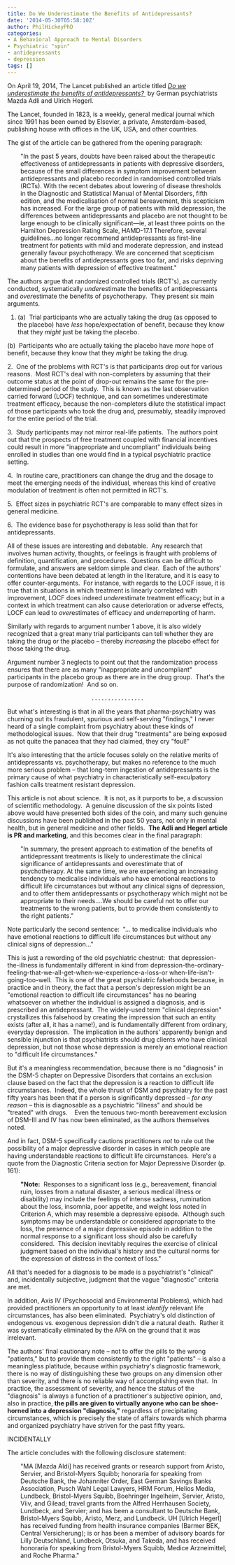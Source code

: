 ```yaml
---
title: Do We Underestimate the Benefits of Antidepressants?
date: '2014-05-30T05:58:10Z'
author: PhilHickeyPhD
categories:
- A Behavioral Approach to Mental Disorders
- Psychiatric "spin"
- antidepressants
- depression
tags: []
---
```


On April 19, 2014, The Lancet published an article titled <em><a href="https://www.behaviorismandmentalhealth.com/wp-content/uploads/2014/05/Do-we-underestimate-the-benefits-of-antidepressants.pdf">Do we underestimate the benefits of antidepressants</a><span style="text-decoration: underline;">? </span></em> by German psychiatrists Mazda Adli and Ulrich Hegerl.

The Lancet, founded in 1823, is a weekly, general medical journal which since 1991 has been owned by Elsevier, a private, Amsterdam-based, publishing house with offices in the UK, USA, and other countries.

The gist of the article can be gathered from the opening paragraph:
<p style="padding-left: 30px;">"In the past 5 years, doubts have been raised about the therapeutic effectiveness of antidepressants in patients with depressive disorders, because of the small differences in symptom improvement between antidepressants and placebo recorded in randomised controlled trials (RCTs). With the recent debates about lowering of disease thresholds in the Diagnostic and Statistical Manual of Mental Disorders, fifth edition, and the medicalisation of normal bereavement, this scepticism has increased. For the large group of patients with mild depression, the differences between antidepressants and placebo are not thought to be large enough to be clinically significant—ie, at least three points on the Hamilton Depression Rating Scale, HAMD-17.1 Therefore, several guidelines…no longer recommend antidepressants as first-line treatment for patients with mild and moderate depression, and instead generally favour psychotherapy. We are concerned that scepticism about the benefits of antidepressants goes too far, and risks depriving many patients with depression of effective treatment."</p>
The authors argue that randomized controlled trials (RCT's), as currently conducted, systematically <em>under</em>estimate the benefits of antidepressants and <em>over</em>estimate the benefits of psychotherapy.  They present six main arguments.

1. (a)  Trial participants who are actually taking the drug (as opposed to the placebo) have <em>less</em> hope/expectation of benefit, because they know that they <em>might</em> just be taking the placebo.

(b)  Participants who are actually taking the placebo have <em>more</em> hope of benefit, because they know that they <em>might</em> be taking the drug.

2.  One of the problems with RCT's is that participants drop out for various reasons.  Most RCT's deal with non-completers by assuming that their outcome status at the point of drop-out remains the same for the pre-determined period of the study.  This is known as the last observation carried forward (LOCF) technique, and can sometimes underestimate treatment efficacy, because the non-completers dilute the statistical impact of those participants who took the drug and, presumably, steadily improved for the entire period of the trial.

3.  Study participants may not mirror real-life patients.  The authors point out that the prospects of free treatment coupled with financial incentives could result in more "inappropriate and uncompliant" individuals being enrolled in studies than one would find in a typical psychiatric practice setting.

4.  In routine care, practitioners can change the drug and the dosage to meet the emerging needs of the individual, whereas this kind of creative modulation of treatment is often not permitted in RCT's.

5.  Effect sizes in psychiatric RCT's are comparable to many effect sizes in general medicine.

6.  The evidence base for psychotherapy is less solid than that for antidepressants.

All of these issues are interesting and debatable.  Any research that involves human activity, thoughts, or feelings is fraught with problems of definition, quantification, and procedures.  Questions can be difficult to formulate, and answers are seldom simple and clear.  Each of the authors' contentions have been debated at length in the literature, and it is easy to offer counter-arguments.  For instance, with regards to the LOCF issue, it is true that in situations in which treatment is linearly correlated with improvement, LOCF does indeed <em>under</em>estimate treatment efficacy; but in a context in which treatment can also cause deterioration or adverse effects, LOCF can lead to <em>over</em>estimates of efficacy and <em>under</em>reporting of harm.

Similarly with regards to argument number 1 above, it is also widely recognized that a great many trial participants can tell whether they are taking the drug or the placebo – thereby <em>increasing</em> the placebo effect for those taking the drug.

Argument number 3 neglects to point out that the randomization process ensures that there are as many "inappropriate and uncompliant" participants in the placebo group as there are in the drug group.  That's the purpose of randomization!  And so on.
<p style="text-align: center;"><strong>. . . . . . . . . . . . . . . .</strong></p>
But what's interesting is that in all the years that pharma-psychiatry was churning out its fraudulent, spurious and self-serving "findings," I never heard of a single complaint from psychiatry about these kinds of methodological issues.  Now that their drug "treatments" are being exposed as not quite the panacea that they had claimed, they cry "foul!"

It's also interesting that the article focuses solely on the relative merits of antidepressants vs. psychotherapy, but makes no reference to the much more serious problem – that long-term ingestion of antidepressants is the primary cause of what psychiatry in characteristically self-exculpatory fashion calls treatment resistant depression.

This article is not about science.  It is not, as it purports to be, a discussion of scientific methodology.  A genuine discussion of the six points listed above would have presented both sides of the coin, and many such genuine discussions have been published in the past 50 years, not only in mental health, but in general medicine and other fields.  <strong>The Adli and Hegerl article is PR and marketing</strong>, and this becomes clear in the final paragraph:
<p style="padding-left: 30px;">"In summary, the present approach to estimation of the benefits of antidepressant treatments is likely to underestimate the clinical significance of antidepressants and overestimate that of psychotherapy. At the same time, we are experiencing an increasing tendency to medicalise individuals who have emotional reactions to difficult life circumstances but without any clinical signs of depression, and to offer them antidepressants or psychotherapy which might not be appropriate to their needs.…We should be careful not to offer our treatments to the wrong patients, but to provide them consistently to the right patients."</p>
Note particularly the second sentence:  "… to medicalise individuals who have emotional reactions to difficult life circumstances but without any clinical signs of depression…"

This is just a rewording of the old psychiatric chestnut:  that depression-the-illness is fundamentally different in kind from depression-the-ordinary-feeling-that-we-all-get-when-we-experience-a-loss-or when-life-isn't-going-too-well.  This is one of the great psychiatric falsehoods because, in practice and in theory, the fact that a person's depression might be an "emotional reaction to difficult life circumstances" has no bearing whatsoever on whether the individual is assigned a diagnosis, and is prescribed an antidepressant.  The widely-used term "clinical depression" crystallizes this falsehood by creating the impression that such an entity exists (after all, it has a name!), and is fundamentally different from ordinary, everyday depression.  The implication in the authors' apparently benign and sensible injunction is that psychiatrists should drug clients who have clinical depression, but not those whose depression is merely an emotional reaction to "difficult life circumstances."

But it's a meaningless recommendation, because there is no "diagnosis" in the DSM-5 chapter on Depressive Disorders that contains an exclusion clause based on the fact that the depression is a reaction to difficult life circumstances.  Indeed, the whole thrust of DSM and psychiatry for the past fifty years has been that if a person is significantly depressed – <em>for any reason</em> – this is diagnosable as a psychiatric "illness" and should be "treated" with drugs.    Even the tenuous two-month bereavement exclusion of DSM-III and IV has now been eliminated, as the authors themselves noted.

And in fact, DSM-5 specifically cautions practitioners <em>not</em> to rule out the possibility of a major depressive disorder in cases in which people are having understandable reactions to difficult life circumstances.  Here's a quote from the Diagnostic Criteria section for Major Depressive Disorder (p. 161):
<p style="padding-left: 30px;"><strong>"Note:</strong>  Responses to a significant loss (e.g., bereavement, financial ruin, losses from a natural disaster, a serious medical illness or disability) may include the feelings of intense sadness, rumination about the loss, insomnia, poor appetite, and weight loss noted in Criterion A, which may resemble a depressive episode.  Although such symptoms may be understandable or considered appropriate to the loss, the presence of a major depressive episode in addition to the normal response to a significant loss should also be carefully considered.  This decision inevitably requires the exercise of clinical judgment based on the individual's history and the cultural norms for the expression of distress in the context of loss."</p>
All that's needed for a diagnosis to be made is a psychiatrist's "clinical" and, incidentally subjective, judgment that the vague "diagnostic" criteria are met.

In addition, Axis IV (Psychosocial and Environmental Problems), which had provided practitioners an opportunity to at least <em>identify</em> relevant life circumstances, has also been eliminated.  Psychiatry's old distinction of endogenous vs. exogenous depression didn't die a natural death.  Rather it was systematically eliminated by the APA on the ground that it was irrelevant.

The authors' final cautionary note – not to offer the pills to the wrong "patients," but to provide them consistently to the right "patients" – is also a meaningless platitude, because within psychiatry's diagnostic framework, there is no way of distinguishing these two groups on any dimension other than severity, and there is no reliable way of accomplishing even that.  In practice, the assessment of severity, and hence the status of the "diagnosis" is always a function of a practitioner's subjective opinion, and, also in practice,<strong> the pills are given to virtually anyone who can be shoe-horned into a depression "diagnosis,"</strong> regardless of precipitating circumstances, which is precisely the state of affairs towards which pharma and organized psychiatry have striven for the past fifty years.

INCIDENTALLY

The article concludes with the following disclosure statement:
<p style="padding-left: 30px;">"MA [Mazda Aldi] has received grants or research support from Aristo, Servier, and Bristol-Myers Squibb; honoraria for speaking from Deutsche Bank, the Johanniter Order, East German Savings Banks Association, Pusch Wahl Legal Lawyers, HRM Forum, Helios Media, Lundbeck, Bristol-Myers Squibb, Boehringer Ingelheim, Servier, Aristo, Viiv, and Gilead; travel grants from the Alfred Herrhausen Society, Lundbeck, and Servier; and has been a consultant to Deutsche Bank, Bristol-Myers Squibb, Aristo, Merz, and Lundbeck. UH [Ulrich Hegerl] has received funding from health insurance companies (Barmer BEK, Central Versicherung); is or has been a member of advisory boards for Lilly Deutschland, Lundbeck, Otsuka, and Takeda, and has received honoraria for speaking from Bristol-Myers Squibb, Medice Arzneimittel, and Roche Pharma."</p>